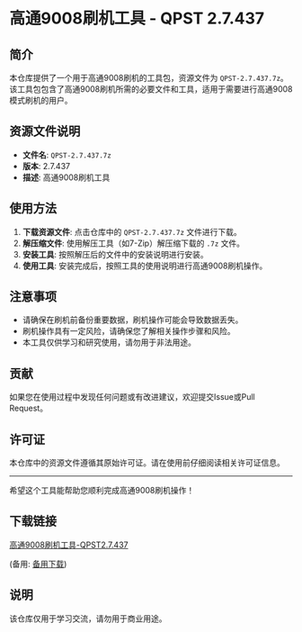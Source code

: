 # 高通9008刷机工具 - QPST 2.7.437

## 简介

本仓库提供了一个用于高通9008刷机的工具包，资源文件为 `QPST-2.7.437.7z`。该工具包包含了高通9008刷机所需的必要文件和工具，适用于需要进行高通9008模式刷机的用户。

## 资源文件说明

- **文件名**: `QPST-2.7.437.7z`
- **版本**: 2.7.437
- **描述**: 高通9008刷机工具

## 使用方法

1. **下载资源文件**: 点击仓库中的 `QPST-2.7.437.7z` 文件进行下载。
2. **解压缩文件**: 使用解压工具（如7-Zip）解压缩下载的 `.7z` 文件。
3. **安装工具**: 按照解压后的文件中的安装说明进行安装。
4. **使用工具**: 安装完成后，按照工具的使用说明进行高通9008刷机操作。

## 注意事项

- 请确保在刷机前备份重要数据，刷机操作可能会导致数据丢失。
- 刷机操作具有一定风险，请确保您了解相关操作步骤和风险。
- 本工具仅供学习和研究使用，请勿用于非法用途。

## 贡献

如果您在使用过程中发现任何问题或有改进建议，欢迎提交Issue或Pull Request。

## 许可证

本仓库中的资源文件遵循其原始许可证。请在使用前仔细阅读相关许可证信息。

---

希望这个工具能帮助您顺利完成高通9008刷机操作！

## 下载链接
[高通9008刷机工具-QPST2.7.437](https://pan.quark.cn/s/c53fd938b5eb) 

(备用: [备用下载](https://pan.baidu.com/s/1yWcfDo6RH5qBE-DvoNecSA?pwd=1234))

## 说明

该仓库仅用于学习交流，请勿用于商业用途。
